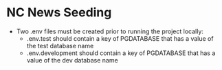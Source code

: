 # NC News Seeding

- Two .env files must be created prior to running the project locally:
  - .env.test should contain a key of PGDATABASE that has a value of the test database name
  - .env.development should contain a key of PGDATABASE that has a value of the dev database name
